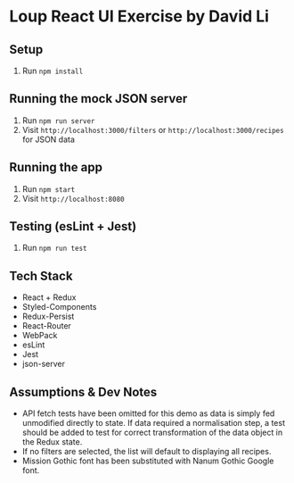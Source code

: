 # Loup React UI Exercise by David Li

## Setup
1. Run `npm install`

## Running the mock JSON server
1. Run `npm run server`
2. Visit `http://localhost:3000/filters` or `http://localhost:3000/recipes` for JSON data

## Running the app
1. Run `npm start`
2. Visit `http://localhost:8080`

## Testing (esLint + Jest)
1. Run `npm run test`

## Tech Stack
- React + Redux
- Styled-Components
- Redux-Persist
- React-Router
- WebPack
- esLint
- Jest
- json-server

## Assumptions & Dev Notes
- API fetch tests have been omitted for this demo as data is simply fed unmodified directly to state. If data required a normalisation step, a test should be added to test for correct transformation of the data object in the Redux state.
- If no filters are selected, the list will default to displaying all recipes.
- Mission Gothic font has been substituted with Nanum Gothic Google font.
